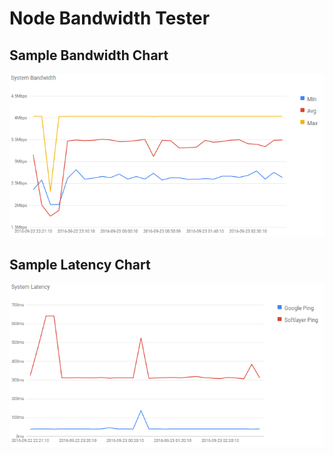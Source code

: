 # Node Bandwidth Tester


## Sample Bandwidth Chart
![Bandwidth Chart](remote-host-example/bandwidth-chart.png?raw=true "Bandwidth Chart")

## Sample Latency Chart
![Latency Chart](remote-host-example/latency-chart.png?raw=true "Latency Chart")
